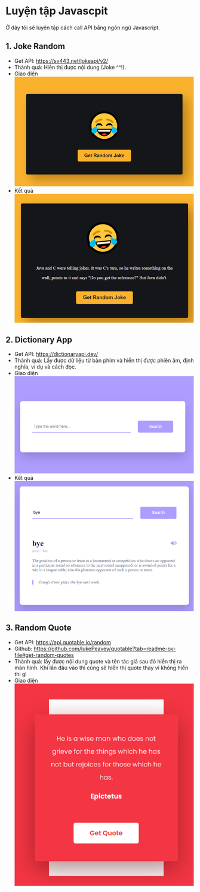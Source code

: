 # Luyện tập Javascpit

Ở đây tôi sẽ luyện tập cách call API bằng ngôn ngữ Javascript.

## 1. Joke Random
- Get API: https://sv443.net/jokeapi/v2/
- Thành quả: Hiển thị được nội dung (Joke ^^!).
- Giao diện
![Giao diện ban đầu](ImageProject/RandomJoke/randomJoke_1.png)
- Kết quả
![Giao diện hiển thị kết quả](ImageProject/RandomJoke/randomJoke_2.png)

## 2. Dictionary App
- Get API: https://dictionaryapi.dev/
- Thành quả: Lấy được dữ liệu từ bàn phím và hiển thị được phiên âm, định nghĩa, ví dụ và cách đọc.
- Giao diện
![Giao diện ban đầu](ImageProject/DictionaryApp/dic1.png)
- Kết quả
![Giao diện hiển thị kết quả](ImageProject/DictionaryApp/dic2.png)

## 3. Random Quote
- Get API: https://api.quotable.io/random
- Github: https://github.com/lukePeavey/quotable?tab=readme-ov-file#get-random-quotes
- Thành quả: lấy được nội dung quote và tên tác giả sau đó hiển thị ra màn hình. Khi lần đầu vào thì cũng sẽ hiển thị quote thay vì không hiển thị gì
- Giao diện
![Giao diện chính](ImageProject/RandomQuote/randomquote.png)
